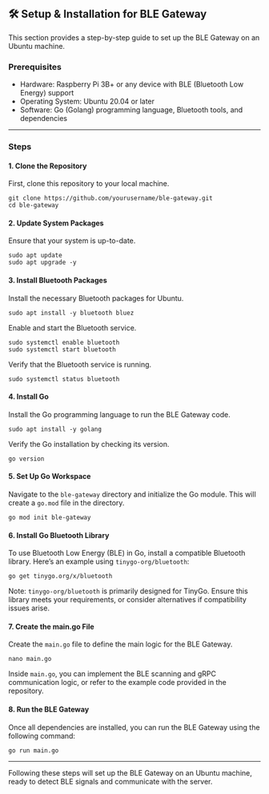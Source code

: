 ## 🛠️ Setup & Installation for BLE Gateway
This section provides a step-by-step guide to set up the BLE Gateway on an Ubuntu machine.

### Prerequisites
- Hardware: Raspberry Pi 3B+ or any device with BLE (Bluetooth Low Energy) support
- Operating System: Ubuntu 20.04 or later
- Software: Go (Golang) programming language, Bluetooth tools, and dependencies
---
### Steps

#### 1. **Clone the Repository**
First, clone this repository to your local machine.
```
git clone https://github.com/yourusername/ble-gateway.git
cd ble-gateway
```

#### 2. Update System Packages
Ensure that your system is up-to-date.
```
sudo apt update
sudo apt upgrade -y
```

#### 3. Install Bluetooth Packages
Install the necessary Bluetooth packages for Ubuntu.
```
sudo apt install -y bluetooth bluez
```
Enable and start the Bluetooth service.
```
sudo systemctl enable bluetooth
sudo systemctl start bluetooth
```
Verify that the Bluetooth service is running.
```
sudo systemctl status bluetooth
```

#### 4. Install Go
Install the Go programming language to run the BLE Gateway code.
```
sudo apt install -y golang
```
Verify the Go installation by checking its version.
```
go version
```

#### 5. Set Up Go Workspace
Navigate to the ```ble-gateway``` directory and initialize the Go module. This will create a ```go.mod``` file in the directory.
```
go mod init ble-gateway
```

#### 6. Install Go Bluetooth Library
To use Bluetooth Low Energy (BLE) in Go, install a compatible Bluetooth library. Here’s an example using ```tinygo-org/bluetooth```:
```
go get tinygo.org/x/bluetooth
```
Note: ```tinygo-org/bluetooth``` is primarily designed for TinyGo. Ensure this library meets your requirements, or consider alternatives if compatibility issues arise.

#### 7. Create the main.go File
Create the ```main.go``` file to define the main logic for the BLE Gateway.
```
nano main.go
```
Inside ```main.go```, you can implement the BLE scanning and gRPC communication logic, or refer to the example code provided in the repository.

#### 8. Run the BLE Gateway
Once all dependencies are installed, you can run the BLE Gateway using the following command:
```
go run main.go
```

---
Following these steps will set up the BLE Gateway on an Ubuntu machine, ready to detect BLE signals and communicate with the server.